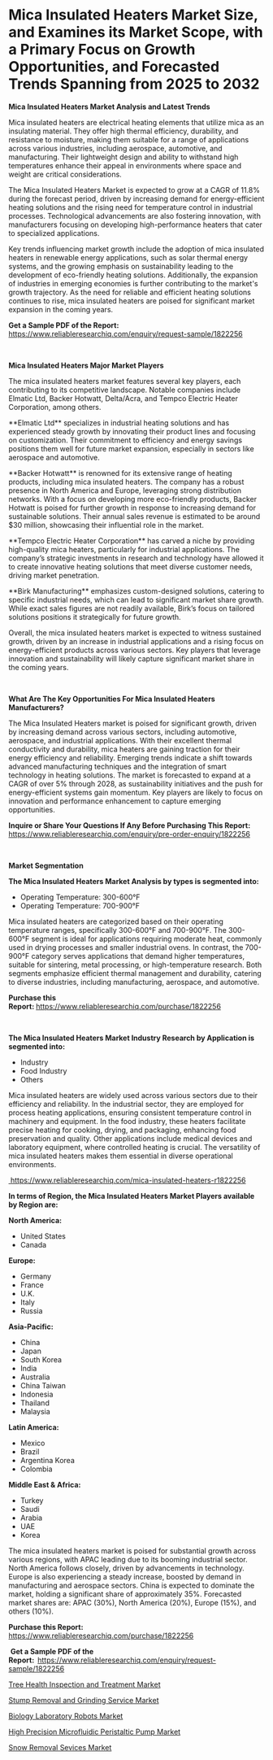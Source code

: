 <p><h1>Mica Insulated Heaters Market Size, and Examines its Market Scope, with a Primary Focus on Growth Opportunities, and Forecasted Trends Spanning from 2025 to 2032</h1></p><p><strong>Mica Insulated Heaters Market Analysis and Latest Trends</strong></p>
<p><p>Mica insulated heaters are electrical heating elements that utilize mica as an insulating material. They offer high thermal efficiency, durability, and resistance to moisture, making them suitable for a range of applications across various industries, including aerospace, automotive, and manufacturing. Their lightweight design and ability to withstand high temperatures enhance their appeal in environments where space and weight are critical considerations.</p><p>The Mica Insulated Heaters Market is expected to grow at a CAGR of 11.8% during the forecast period, driven by increasing demand for energy-efficient heating solutions and the rising need for temperature control in industrial processes. Technological advancements are also fostering innovation, with manufacturers focusing on developing high-performance heaters that cater to specialized applications. </p><p>Key trends influencing market growth include the adoption of mica insulated heaters in renewable energy applications, such as solar thermal energy systems, and the growing emphasis on sustainability leading to the development of eco-friendly heating solutions. Additionally, the expansion of industries in emerging economies is further contributing to the market's growth trajectory. As the need for reliable and efficient heating solutions continues to rise, mica insulated heaters are poised for significant market expansion in the coming years.</p></p>
<p><strong>Get a Sample PDF of the Report:&nbsp;</strong> <a href="https://www.reliableresearchiq.com/enquiry/request-sample/1822256?utm_campaign=120&utm_medium=2&utm_source=Github&utm_content=ia&utm_term=12042025&utm_id=mica-insulated-heaters">https://www.reliableresearchiq.com/enquiry/request-sample/1822256</a></p>
<p>&nbsp;</p>
<p><strong>Mica Insulated Heaters Major Market Players</strong></p>
<p><p>The mica insulated heaters market features several key players, each contributing to its competitive landscape. Notable companies include Elmatic Ltd, Backer Hotwatt, Delta/Acra, and Tempco Electric Heater Corporation, among others. </p><p>**Elmatic Ltd** specializes in industrial heating solutions and has experienced steady growth by innovating their product lines and focusing on customization. Their commitment to efficiency and energy savings positions them well for future market expansion, especially in sectors like aerospace and automotive.</p><p>**Backer Hotwatt** is renowned for its extensive range of heating products, including mica insulated heaters. The company has a robust presence in North America and Europe, leveraging strong distribution networks. With a focus on developing more eco-friendly products, Backer Hotwatt is poised for further growth in response to increasing demand for sustainable solutions. Their annual sales revenue is estimated to be around $30 million, showcasing their influential role in the market.</p><p>**Tempco Electric Heater Corporation** has carved a niche by providing high-quality mica heaters, particularly for industrial applications. The company’s strategic investments in research and technology have allowed it to create innovative heating solutions that meet diverse customer needs, driving market penetration. </p><p>**Birk Manufacturing** emphasizes custom-designed solutions, catering to specific industrial needs, which can lead to significant market share growth. While exact sales figures are not readily available, Birk’s focus on tailored solutions positions it strategically for future growth.</p><p>Overall, the mica insulated heaters market is expected to witness sustained growth, driven by an increase in industrial applications and a rising focus on energy-efficient products across various sectors. Key players that leverage innovation and sustainability will likely capture significant market share in the coming years.</p></p>
<p>&nbsp;</p>
<p><strong>What Are The Key Opportunities For Mica Insulated Heaters Manufacturers?</strong></p>
<p><p>The Mica Insulated Heaters market is poised for significant growth, driven by increasing demand across various sectors, including automotive, aerospace, and industrial applications. With their excellent thermal conductivity and durability, mica heaters are gaining traction for their energy efficiency and reliability. Emerging trends indicate a shift towards advanced manufacturing techniques and the integration of smart technology in heating solutions. The market is forecasted to expand at a CAGR of over 5% through 2028, as sustainability initiatives and the push for energy-efficient systems gain momentum. Key players are likely to focus on innovation and performance enhancement to capture emerging opportunities.</p></p>
<p><strong>Inquire or Share Your Questions If Any Before Purchasing This Report:</strong> <a href="https://www.reliableresearchiq.com/enquiry/pre-order-enquiry/1822256?utm_campaign=120&utm_medium=2&utm_source=Github&utm_content=ia&utm_term=12042025&utm_id=mica-insulated-heaters">https://www.reliableresearchiq.com/enquiry/pre-order-enquiry/1822256</a></p>
<p>&nbsp;</p>
<p><strong>Market Segmentation</strong></p>
<p><strong>The Mica Insulated Heaters Market Analysis by types is segmented into:</strong></p>
<p><ul><li>Operating Temperature: 300-600°F</li><li>Operating Temperature: 700-900°F</li></ul></p>
<p><p>Mica insulated heaters are categorized based on their operating temperature ranges, specifically 300-600°F and 700-900°F. The 300-600°F segment is ideal for applications requiring moderate heat, commonly used in drying processes and smaller industrial ovens. In contrast, the 700-900°F category serves applications that demand higher temperatures, suitable for sintering, metal processing, or high-temperature research. Both segments emphasize efficient thermal management and durability, catering to diverse industries, including manufacturing, aerospace, and automotive.</p></p>
<p><strong>Purchase this Report:&nbsp;</strong><a href="https://www.reliableresearchiq.com/purchase/1822256?utm_campaign=120&utm_medium=2&utm_source=Github&utm_content=ia&utm_term=12042025&utm_id=mica-insulated-heaters">https://www.reliableresearchiq.com/purchase/1822256</a></p>
<p>&nbsp;</p>
<p><strong>The Mica Insulated Heaters Market Industry Research by Application is segmented into:</strong></p>
<p><ul><li>Industry</li><li>Food Industry</li><li>Others</li></ul></p>
<p><p>Mica insulated heaters are widely used across various sectors due to their efficiency and reliability. In the industrial sector, they are employed for process heating applications, ensuring consistent temperature control in machinery and equipment. In the food industry, these heaters facilitate precise heating for cooking, drying, and packaging, enhancing food preservation and quality. Other applications include medical devices and laboratory equipment, where controlled heating is crucial. The versatility of mica insulated heaters makes them essential in diverse operational environments.</p></p>
<p><a href="https://www.reliableresearchiq.com/mica-insulated-heaters-r1822256?utm_campaign=120&utm_medium=2&utm_source=Github&utm_content=ia&utm_term=12042025&utm_id=mica-insulated-heaters">&nbsp;https://www.reliableresearchiq.com/mica-insulated-heaters-r1822256</a></p>
<p><strong>In terms of Region, the Mica Insulated Heaters Market Players available by Region are:</strong></p>
<p>
    <p> <strong> North America: </strong>
        <ul>
            <li>United States</li>
            <li>Canada</li>
        </ul>
        </p> 
    <p> <strong> Europe: </strong>
        <ul>
            <li>Germany</li>
            <li>France</li>
            <li>U.K.</li>
            <li>Italy</li>
            <li>Russia</li>
        </ul>
        </p> 
    <p> <strong> Asia-Pacific: </strong>
        <ul>
            <li>China</li>
            <li>Japan</li>
            <li>South Korea</li>
            <li>India</li>
            <li>Australia</li>
            <li>China Taiwan</li>
            <li>Indonesia</li>
            <li>Thailand</li>
            <li>Malaysia</li>
        </ul>
        </p> 
    <p> <strong> Latin America: </strong>
        <ul>
            <li>Mexico</li>
            <li>Brazil</li>
            <li>Argentina Korea</li>
            <li>Colombia</li>
        </ul>
        </p> 
    <p> <strong> Middle East & Africa: </strong>
        <ul>
            <li>Turkey</li>
            <li>Saudi</li>
            <li>Arabia</li>
            <li>UAE</li>
            <li>Korea</li>
        </ul>
    </p>
    </p>
<p><p>The mica insulated heaters market is poised for substantial growth across various regions, with APAC leading due to its booming industrial sector. North America follows closely, driven by advancements in technology. Europe is also experiencing a steady increase, boosted by demand in manufacturing and aerospace sectors. China is expected to dominate the market, holding a significant share of approximately 35%. Forecasted market shares are: APAC (30%), North America (20%), Europe (15%), and others (10%).</p></p>
<p><strong>Purchase this Report: </strong><a href="https://www.reliableresearchiq.com/purchase/1822256?utm_campaign=120&utm_medium=2&utm_source=Github&utm_content=ia&utm_term=12042025&utm_id=mica-insulated-heaters">https://www.reliableresearchiq.com/purchase/1822256</a></p>
<p>&nbsp;<strong>Get a Sample PDF of the Report:&nbsp;&nbsp;</strong><a href="https://www.reliableresearchiq.com/enquiry/request-sample/1822256?utm_campaign=120&utm_medium=2&utm_source=Github&utm_content=ia&utm_term=12042025&utm_id=mica-insulated-heaters">https://www.reliableresearchiq.com/enquiry/request-sample/1822256</a></p>
<p><strong></strong></p>
<p><p><a href="https://github.com/celpabembes/Market-Research-Report-List-1/blob/main/tree-health-inspection-and-treatment-market.md?utm_campaign=120&utm_medium=2&utm_source=Github&utm_content=ia&utm_term=12042025&utm_id=mica-insulated-heaters">Tree Health Inspection and Treatment Market</a></p><p><a href="https://github.com/mateyappiazo/Market-Research-Report-List-1/blob/main/stump-removal-and-grinding-service-market.md?utm_campaign=120&utm_medium=2&utm_source=Github&utm_content=ia&utm_term=12042025&utm_id=mica-insulated-heaters">Stump Removal and Grinding Service Market</a></p><p><a href="https://github.com/shefikagbons/Market-Research-Report-List-1/blob/main/biology-laboratory-robots-market.md?utm_campaign=120&utm_medium=2&utm_source=Github&utm_content=ia&utm_term=12042025&utm_id=mica-insulated-heaters">Biology Laboratory Robots Market</a></p><p><a href="https://github.com/signallaikun/Market-Research-Report-List-1/blob/main/high-precision-microfluidic-peristaltic-pump-market.md?utm_campaign=120&utm_medium=2&utm_source=Github&utm_content=ia&utm_term=12042025&utm_id=mica-insulated-heaters">High Precision Microfluidic Peristaltic Pump Market</a></p><p><a href="https://github.com/gunbybeahmg1/Market-Research-Report-List-1/blob/main/snow-removal-sevices-market.md?utm_campaign=120&utm_medium=2&utm_source=Github&utm_content=ia&utm_term=12042025&utm_id=mica-insulated-heaters">Snow Removal Sevices Market</a></p></p>